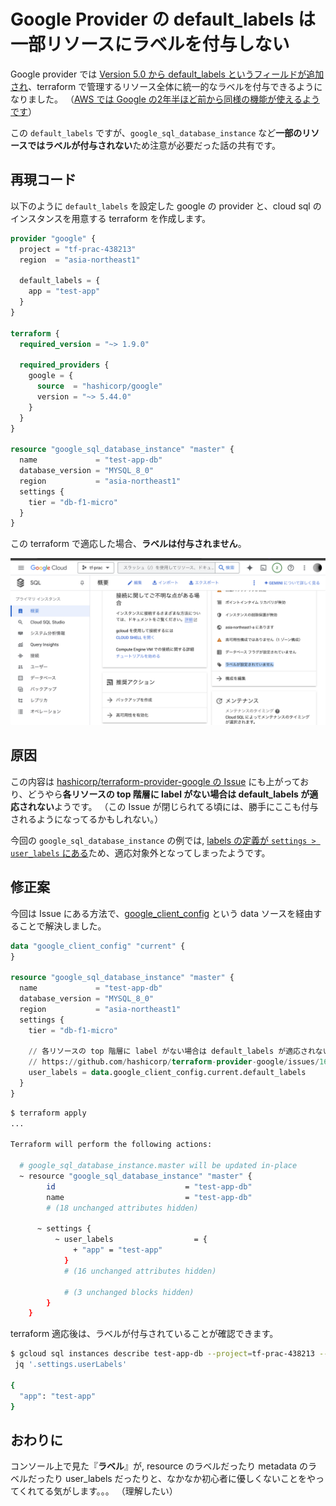 # Google Provider の default_labels は一部リソースにラベルを付与しない

Google provider では [Version 5.0 から default_labels というフィールドが追加され](https://www.hashicorp.com/blog/terraform-google-provider-adds-updates-to-default-labels)、terraform で管理するリソース全体に統一的なラベルを付与できるようになりました。
（[AWS では Google の2年半ほど前から同様の機能が使えるようです](https://www.hashicorp.com/blog/default-tags-in-the-terraform-aws-provider)）

この `default_labels` ですが、`google_sql_database_instance` など**一部のリソースではラベルが付与されない**ため注意が必要だった話の共有です。

<!-- more -->

## 再現コード

以下のように `default_labels` を設定した google の provider と、cloud sql のインスタンスを用意する terraform を作成します。

``` tf
provider "google" {
  project = "tf-prac-438213"
  region  = "asia-northeast1"

  default_labels = {
    app = "test-app"
  }
}

terraform {
  required_version = "~> 1.9.0"

  required_providers {
    google = {
      source  = "hashicorp/google"
      version = "~> 5.44.0"
    }
  }
}

resource "google_sql_database_instance" "master" {
  name             = "test-app-db"
  database_version = "MYSQL_8_0"
  region           = "asia-northeast1"
  settings {
    tier = "db-f1-micro"
  }
}
```

この terraform で適応した場合、**ラベルは付与されません**。

![](./img/cloud-sql-console.png)

## 原因

この内容は [hashicorp/terraform-provider-google の Issue](terrhttps://github.com/hashicorp/terraform-provider-google/issues/16375#issuecomment-2289955256) にも上がっており、どうやら**各リソースの top 階層に label がない場合は default_labels が適応されない**ようです。
（この Issue が閉じられてる頃には、勝手にここも付与されるようになってるかもしれない。）

今回の `google_sql_database_instance` の例では, [labels の定義が `settings > user_labels` にある](https://registry.terraform.io/providers/hashicorp/google/latest/docs/resources/sql_database_instance#user_labels)ため、適応対象外となってしまったようです。

## 修正案

今回は Issue にある方法で、[google_client_config](https://registry.terraform.io/providers/hashicorp/google/latest/docs/data-sources/client_config) という data ソースを経由することで解決しました。

``` tf
data "google_client_config" "current" {
}

resource "google_sql_database_instance" "master" {
  name             = "test-app-db"
  database_version = "MYSQL_8_0"
  region           = "asia-northeast1"
  settings {
    tier = "db-f1-micro"

    // 各リソースの top 階層に label がない場合は default_labels が適応されない。
    // https://github.com/hashicorp/terraform-provider-google/issues/16375#issuecomment-2289955256
    user_labels = data.google_client_config.current.default_labels
  }
}
```

``` sh
$ terraform apply
...

Terraform will perform the following actions:

  # google_sql_database_instance.master will be updated in-place
  ~ resource "google_sql_database_instance" "master" {
        id                             = "test-app-db"
        name                           = "test-app-db"
        # (18 unchanged attributes hidden)

      ~ settings {
          ~ user_labels                  = {
              + "app" = "test-app"
            }
            # (16 unchanged attributes hidden)

            # (3 unchanged blocks hidden)
        }
    }
```

terraform 適応後は、ラベルが付与されていることが確認できます。

``` sh
$ gcloud sql instances describe test-app-db --project=tf-prac-438213 --format="json" |\
 jq '.settings.userLabels'

{
  "app": "test-app"
}
```

## おわりに

コンソール上で見た『**ラベル**』が, resource のラベルだったり metadata のラベルだったり user_labels だったりと、なかなか初心者に優しくないことをやってくれてる気がします。。。
（理解したい）
